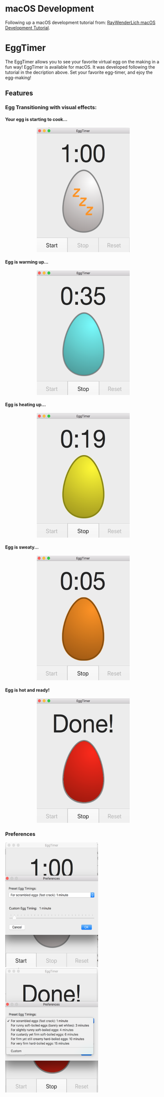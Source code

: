 <h1> macOS Development</h1>

<p>Following up a macOS development tutorial from: <a href="https://www.raywenderlich.com/151741/macos-development-beginners-part-1" title="macOS Development Tutorial" target="_blank">RayWenderLich macOS Development Tutorial</a>.</p>

<h1> EggTimer </h1>

<p>The EggTimer allows you to see your favorite virtual egg on the making in a fun way! EggTimer is available for macOS. It was developed following the tutorial in the decription above. Set your favorite egg-timer, and ejoy the egg-making!</p>

<h2> Features</h2>

<h3> Egg Transitioning with visual effects: </h3>

<h4> Your egg is starting to cook...</h4>
<p align="center">
<img src="/README.MD-Resources/whole_egg.png" height="400" width="300" alt="Whole Egg">
</p>

<h4>Egg is warming up...</h4>
<p align="center">
    <img src="/README.MD-Resources/25_percent.png" height="400" width="300" alt="Egg 25%">
</p>

<h4>Egg is heating up...</h4>
<p align="center">
    <img src="/README.MD-Resources/50_percent.png" height="400" width="300" alt="Egg 50%">
</p>

<h4>Egg is sweaty...</h4>
<p align="center">
    <img src="/README.MD-Resources/75_percent.png" height="400" width="300" alt="Egg 75%">
</p>

<h4>Egg is hot and ready!</h4>

<p align="center">
<img src="/README.MD-Resources/100_percent.png" height="400" width="300" alt="Egg done">
</p>

<h3> Preferences </h3>

<p >
<img src="/README.MD-Resources/pref_1.png" height="400" width="300" alt="Preferences 1">
&nbsp;&nbsp;&nbsp;&nbsp;
<img src="/README.MD-Resources/pref_2.png" height="400" width="300" alt="Preferences 2">
</p>